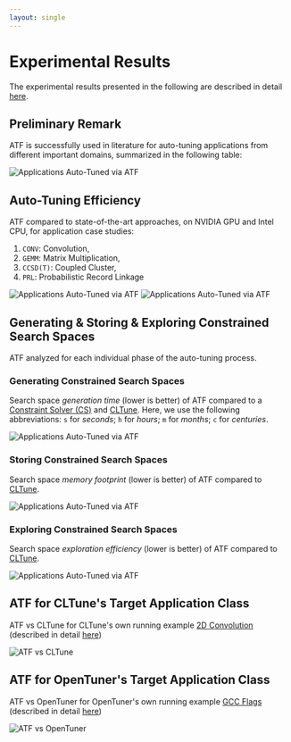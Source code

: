 ```yaml
---
layout: single
---
```


# Experimental Results

The experimental results presented in the following are described in detail [here](https://dl.acm.org/doi/abs/10.1145/3427093).

## Preliminary Remark
ATF is successfully used in literature for auto-tuning applications from different important domains, summarized in the following table:

![Applications Auto-Tuned via ATF](/assets/images/atf_application.png)

## Auto-Tuning Efficiency

ATF compared to state-of-the-art approaches, on NVIDIA GPU and Intel CPU, for application case studies:

1. `CONV`: Convolution,
2. `GEMM`: Matrix Multiplication,
3. `CCSD(T)`: Coupled Cluster,
4. `PRL`: Probabilistic Record Linkage

![Applications Auto-Tuned via ATF](/assets/images/atf_eval_at_efficiency_gpu.png)
![Applications Auto-Tuned via ATF](/assets/images/atf_eval_at_efficiency_cpu.png)

## Generating & Storing & Exploring Constrained Search Spaces

ATF analyzed for each individual phase of the auto-tuning process.

### Generating Constrained Search Spaces

Search space *generation time* (lower is better) of ATF compared to a [Constraint Solver (CS)](https://pypi.org/project/python-constraint/) and [CLTune](https://github.com/CNugteren/CLTune).
Here, we use the following abbreviations: `s` for *seconds*; `h` for *hours*; `m` for *months*; `c` for *centuries*.

![Applications Auto-Tuned via ATF](/assets/images/atf_eval_generation.png)

### Storing Constrained Search Spaces

Search space *memory footprint* (lower is better) of ATF compared to [CLTune](https://github.com/CNugteren/CLTune).

![Applications Auto-Tuned via ATF](/assets/images/atf_eval_storing.png)

### Exploring Constrained Search Spaces

Search space *exploration efficiency* (lower is better) of ATF compared to [CLTune](https://github.com/CNugteren/CLTune).

![Applications Auto-Tuned via ATF](/assets/images/atf_eval_exploring.png)

## ATF for CLTune's Target Application Class

ATF vs CLTune for CLTune's own running example [2D Convolution](https://github.com/CNugteren/CLTune/tree/master/samples/conv) (described in detail [here](https://onlinelibrary.wiley.com/doi/abs/10.1002/cpe.4423))

![ATF vs CLTune](/assets/images/atf_eval_atf_vs_cltune.png)

## ATF for OpenTuner's Target Application Class

ATF vs OpenTuner for OpenTuner's own running example [GCC Flags](https://github.com/jansel/opentuner/tree/master/examples/gccflags) (described in detail [here](https://onlinelibrary.wiley.com/doi/abs/10.1002/cpe.4423))

![ATF vs OpenTuner](/assets/images/atf_eval_atf_vs_ot.png)